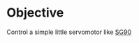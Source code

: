 # Objective

Control a simple little servomotor like [SG90](https://components101.com/servo-motor-basics-pinout-datasheet)
